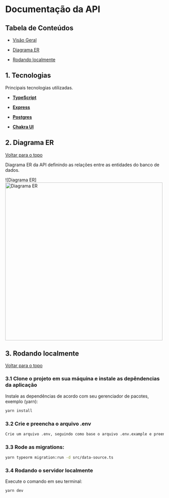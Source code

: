 # Documentação da API

## Tabela de Conteúdos

- [Visão Geral](#1-visão-geral)

- [Diagrama ER](#2-diagrama-er)

- [Rodando localmente](#3-rodando-localmente)

## 1. Tecnologias

Principais tecnologias utilizadas.

- **[TypeScript](https://www.typescriptlang.org/)**

- **[Express](https://expressjs.com/)**

- **[Postgres](https://www.postgresql.org/)**

- **[Chakra UI](https://chakra-ui.com/)**

## 2. Diagrama ER

[ Voltar para o topo ](#tabela-de-conteúdos)

Diagrama ER da API definindo as relações entre as entidades do banco de dados.

![Diagrama ER]<img src="https://github.com/web-cars/projeto_full_stack_web_cars/blob/docs/readme/backend/DER.png?raw=true" alt="Diagrama ER" width="500px"/>

## 3. Rodando localmente

[ Voltar para o topo ](#tabela-de-conteúdos)

### 3.1 Clone o projeto em sua máquina e instale as depêndencias da aplicação

Instale as dependências de acordo com seu gerenciador de pacotes, exemplo (yarn):

```bash
yarn install
```

### 3.2 Crie e preencha o arquivo .env

```bash
Crie um arquivo .env, seguindo como base o arquivo .env.example e preencha os dados de conexão com o banco de dados
```

### 3.3 Rode as migrations:

```bash
yarn typeorm migration:run -d src/data-source.ts
```

### 3.4 Rodando o servidor localmente

Execute o comando em seu terminal:

```bash
yarn dev
```

